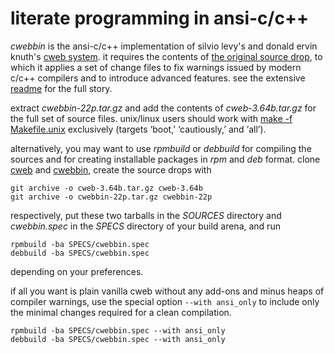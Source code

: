 # literate programming in ansi-c/c++

*cwebbin* is the ansi-c/c++ implementation of silvio levy's and donald ervin
knuth's [cweb system](http://www-cs-faculty.stanford.edu/~uno/cweb.html). it
requires the contents of [the original source
drop](http://mirrors.ctan.org/web/c_cpp/cweb/cweb.tar.gz), to
which it applies a set of change files to fix warnings issued by modern c/c++
compilers and to introduce advanced features. see the extensive
[readme](README.22p) for the full story.

extract *cwebbin-22p.tar.gz* and add the contents of *cweb-3.64b.tar.gz* for
the full set of source files.  unix/linux  users should work with
[make -f Makefile.unix](Makefile.unix) exclusively (targets ‘boot,’
‘cautiously,’ and ‘all’).

alternatively, you may want to use *rpmbuild* or *debbuild* for compiling the
sources and for creating installable packages in *rpm* and *deb* format. clone
[cweb](https://github.com/ascherer/cweb) and
[cwebbin](https://github.com/ascherer/cwebbin), create the source drops with
```
git archive -o cweb-3.64b.tar.gz cweb-3.64b
git archive -o cwebbin-22p.tar.gz cwebbin-22p
```
respectively, put these two tarballs in the *SOURCES* directory and
*cwebbin.spec* in the *SPECS* directory of your build arena, and run
```
rpmbuild -ba SPECS/cwebbin.spec
debbuild -ba SPECS/cwebbin.spec
```
depending on your preferences.

if all you want is plain vanilla cweb without any add-ons and minus heaps of
compiler warnings, use the special option `--with ansi_only` to include only
the minimal changes required for a clean compilation.
```
rpmbuild -ba SPECS/cwebbin.spec --with ansi_only
debbuild -ba SPECS/cwebbin.spec --with ansi_only
```
